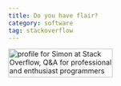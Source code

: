 ```yaml
---
title: Do you have flair?
category: software
tag: stackoverflow
---
```

<a href="http://stackoverflow.com/users/143589/simon">
<img src="http://stackoverflow.com/users/flair/143589.png" width="208" height="58" alt="profile for Simon at Stack Overflow, Q&amp;A for professional and enthusiast programmers" title="profile for Simon at Stack Overflow, Q&amp;A for professional and enthusiast programmers">
</a>
